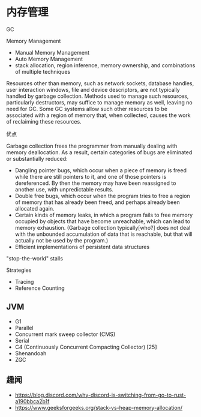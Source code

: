 # 内存管理

GC

Memory Management

- Manual Memory Management
- Auto Memory Management
 - stack allocation, region inference, memory ownership, and combinations of multiple techniques

Resources other than memory, such as network sockets, database handles, user interaction windows, file and device descriptors, are not typically handled by garbage collection. Methods used to manage such resources, particularly destructors, may suffice to manage memory as well, leaving no need for GC. Some GC systems allow such other resources to be associated with a region of memory that, when collected, causes the work of reclaiming these resources.

优点

Garbage collection frees the programmer from manually dealing with memory deallocation. As a result, certain categories of bugs are eliminated or substantially reduced:

- Dangling pointer bugs, which occur when a piece of memory is freed while there are still pointers to it, and one of those pointers is dereferenced. By then the memory may have been reassigned to another use, with unpredictable results.
- Double free bugs, which occur when the program tries to free a region of memory that has already been freed, and perhaps already been allocated again.
- Certain kinds of memory leaks, in which a program fails to free memory occupied by objects that have become unreachable, which can lead to memory exhaustion. (Garbage collection typically[who?] does not deal with the unbounded accumulation of data that is reachable, but that will actually not be used by the program.)
- Efficient implementations of persistent data structures

 "stop-the-world" stalls

 Strategies

 - Tracing
 - Reference Counting

## JVM

- G1
- Parallel
- Concurrent mark sweep collector (CMS)
- Serial
- C4 (Continuously Concurrent Compacting Collector) [25]
- Shenandoah
- ZGC

## 趣闻

- https://blog.discord.com/why-discord-is-switching-from-go-to-rust-a190bbca2b1f
- https://www.geeksforgeeks.org/stack-vs-heap-memory-allocation/
